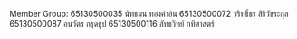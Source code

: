 Member Group: 
65130500035 นัทธมน ทองคำอ้น 65130500072 วริทธิ์ธร สิริวัชระกุล 65130500087 อนวัตร กรุดธูป 
65130500116 ลัทธวิทย์ กทิศาสตร์
